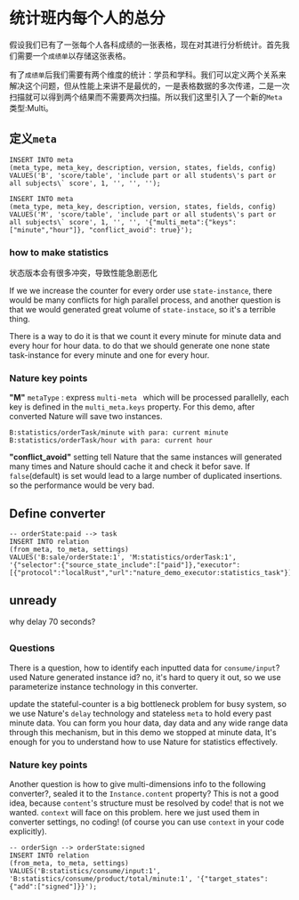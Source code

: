 # 统计班内每个人的总分

假设我们已有了一张每个人各科成绩的一张表格，现在对其进行分析统计。首先我们需要一个`成绩单`以存储这张表格。

有了`成绩单`后我们需要有两个维度的统计：学员和学科。我们可以定义两个关系来解决这个问题，但从性能上来讲不是最优的，一是表格数据的多次传递，二是一次扫描就可以得到两个结果而不需要两次扫描。所以我们这里引入了一个新的`Meta`类型:Multi。



## 定义`meta`

```mysql
INSERT INTO meta
(meta_type, meta_key, description, version, states, fields, config)
VALUES('B', 'score/table', 'include part or all students\'s part or all subjects\` score', 1, '', '', '');

INSERT INTO meta
(meta_type, meta_key, description, version, states, fields, config)
VALUES('M', 'score/table', 'include part or all students\'s part or all subjects\` score', 1, '', '', '{"multi_meta":{"keys":["minute","hour"]}, "conflict_avoid": true}');
```

### how to make statistics

状态版本会有很多冲突，导致性能急剧恶化

If we we increase the counter for every order use `state-instance`, there would be many conflicts for high parallel process, and another question is that we would generated great volume of `state-instace`, so it's a terrible thing. 

There is a way to do it is that we count it every minute for minute data and every hour for hour data. to do that we should generate one none state task-instance for every minute and one for every hour. 

### Nature key points

**"M"** `metaType` : express `multi-meta ` which will be processed parallelly, each key is defined in the `multi_meta.keys` property. For this demo, after converted Nature will save two instances.

```
B:statistics/orderTask/minute with para: current minute
B:statistics/orderTask/hour with para: current hour
```

**"conflict_avoid"** setting tell Nature that the same instances will generated many times and Nature should cache it and check it befor save. If `false`(default) is set would lead to a large number of duplicated insertions. so the performance would be very bad.

## Define converter

```mysql
-- orderState:paid --> task
INSERT INTO relation
(from_meta, to_meta, settings)
VALUES('B:sale/orderState:1', 'M:statistics/orderTask:1', '{"selector":{"source_state_include":["paid"]},"executor":[{"protocol":"localRust","url":"nature_demo_executor:statistics_task"}]}');
```



## unready

why delay 70 seconds? 

## 

### Questions

There is a question, how to identify each inputted data for `consume/input`? used Nature generated instance id? no, it's hard to query it out, so we use parameterize instance technology in this converter.

update the stateful-counter is a big bottleneck problem for busy system,  so we use Nature's `delay` technology and stateless `meta` to hold every past minute data. You can form you hour data, day data and any wide range data through this mechanism, but in this demo we stopped at minute data, It's enough for you to understand how to use Nature for statistics effectively.

### Nature key points

Another question is how to give multi-dimensions info to the following converter?,  sealed it to the `Instance.content` property? This is not a good idea, because `content`'s structure must be resolved by code! that is not we wanted. `context` will face on this problem. here we just used them in converter settings, no coding! (of course you can use `context` in your code explicitly).



```mysql
-- orderSign --> orderState:signed
INSERT INTO relation
(from_meta, to_meta, settings)
VALUES('B:statistics/consume/input:1', 'B:statistics/consume/product/total/minute:1', '{"target_states":{"add":["signed"]}}');
```

